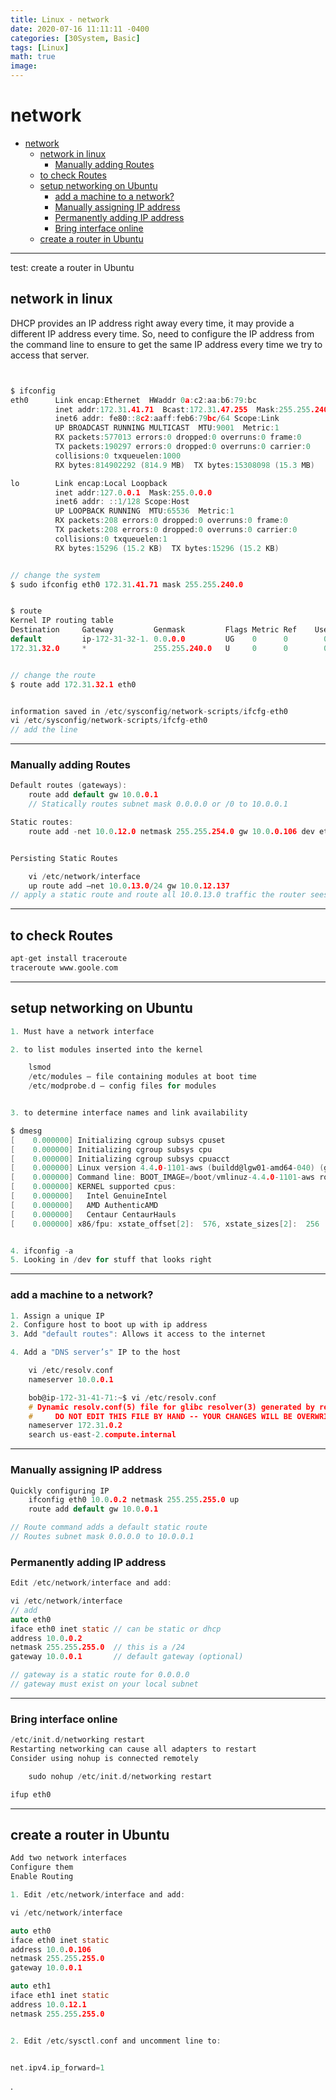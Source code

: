 ```yaml
---
title: Linux - network
date: 2020-07-16 11:11:11 -0400
categories: [30System, Basic]
tags: [Linux]
math: true
image:
---
```



# network

- [network](#network)
  - [network in linux](#network-in-linux)
    - [Manually adding Routes](#manually-adding-routes)
  - [to check Routes](#to-check-routes)
  - [setup networking on Ubuntu](#setup-networking-on-ubuntu)
    - [add a machine to a network?](#add-a-machine-to-a-network)
    - [Manually assigning IP address](#manually-assigning-ip-address)
    - [Permanently adding IP address](#permanently-adding-ip-address)
    - [Bring interface online](#bring-interface-online)
  - [create a router in Ubuntu](#create-a-router-in-ubuntu)

---

test: create a router in Ubuntu


## network in linux

DHCP provides an IP address right away every time, it may provide a different IP address every time.
So, need to configure the IP address from the command line to ensure to get the same IP address every time we try to access that server.


```c


$ ifconfig
eth0      Link encap:Ethernet  HWaddr 0a:c2:aa:b6:79:bc
          inet addr:172.31.41.71  Bcast:172.31.47.255  Mask:255.255.240.0
          inet6 addr: fe80::8c2:aaff:feb6:79bc/64 Scope:Link
          UP BROADCAST RUNNING MULTICAST  MTU:9001  Metric:1
          RX packets:577013 errors:0 dropped:0 overruns:0 frame:0
          TX packets:190297 errors:0 dropped:0 overruns:0 carrier:0
          collisions:0 txqueuelen:1000
          RX bytes:814902292 (814.9 MB)  TX bytes:15308098 (15.3 MB)

lo        Link encap:Local Loopback
          inet addr:127.0.0.1  Mask:255.0.0.0
          inet6 addr: ::1/128 Scope:Host
          UP LOOPBACK RUNNING  MTU:65536  Metric:1
          RX packets:208 errors:0 dropped:0 overruns:0 frame:0
          TX packets:208 errors:0 dropped:0 overruns:0 carrier:0
          collisions:0 txqueuelen:1
          RX bytes:15296 (15.2 KB)  TX bytes:15296 (15.2 KB)


// change the system
$ sudo ifconfig eth0 172.31.41.71 mask 255.255.240.0


$ route
Kernel IP routing table
Destination     Gateway         Genmask         Flags Metric Ref    Use Iface
default         ip-172-31-32-1. 0.0.0.0         UG    0      0        0 eth0
172.31.32.0     *               255.255.240.0   U     0      0        0 eth0


// change the route
$ route add 172.31.32.1 eth0


information saved in /etc/sysconfig/network-scripts/ifcfg-eth0
vi /etc/sysconfig/network-scripts/ifcfg-eth0
// add the line


```

---

### Manually adding Routes

```c
Default routes (gateways):
    route add default gw 10.0.0.1
    // Statically routes subnet mask 0.0.0.0 or /0 to 10.0.0.1

Static routes:
    route add -net 10.0.12.0 netmask 255.255.254.0 gw 10.0.0.106 dev eth0


Persisting Static Routes

    vi /etc/network/interface
    up route add –net 10.0.13.0/24 gw 10.0.12.137
// apply a static route and route all 10.0.13.0 traffic the router sees to 10.0.12.137
```

---

## to check Routes
```c
apt-get install traceroute
traceroute www.goole.com
```

---

## setup networking on Ubuntu

```c
1. Must have a network interface

2. to list modules inserted into the kernel

    lsmod
    /etc/modules – file containing modules at boot time
    /etc/modprobe.d – config files for modules


3. to determine interface names and link availability

$ dmesg
[    0.000000] Initializing cgroup subsys cpuset
[    0.000000] Initializing cgroup subsys cpu
[    0.000000] Initializing cgroup subsys cpuacct
[    0.000000] Linux version 4.4.0-1101-aws (buildd@lgw01-amd64-040) (gcc version 5.4.0 20160609 (Ubuntu 5.4.0-6ubuntu1~16.04.12) ) #112-Ubuntu SMP Thu Jan 9 11:27:02 UTC 2020 (Ubuntu 4.4.0-1101.112-aws 4.4.208)
[    0.000000] Command line: BOOT_IMAGE=/boot/vmlinuz-4.4.0-1101-aws root=LABEL=cloudimg-rootfs ro console=tty1 console=ttyS0 nvme.io_timeout=4294967295 nvme_core.io_timeout=4294967295
[    0.000000] KERNEL supported cpus:
[    0.000000]   Intel GenuineIntel
[    0.000000]   AMD AuthenticAMD
[    0.000000]   Centaur CentaurHauls
[    0.000000] x86/fpu: xstate_offset[2]:  576, xstate_sizes[2]:  256


4. ifconfig -a
5. Looking in /dev for stuff that looks right
```

---

### add a machine to a network?

```c
1. Assign a unique IP
2. Configure host to boot up with ip address
3. Add "default routes": Allows it access to the internet

4. Add a "DNS server’s" IP to the host

    vi /etc/resolv.conf
    nameserver 10.0.0.1

    bob@ip-172-31-41-71:~$ vi /etc/resolv.conf
    # Dynamic resolv.conf(5) file for glibc resolver(3) generated by resolvconf(8)
    #     DO NOT EDIT THIS FILE BY HAND -- YOUR CHANGES WILL BE OVERWRITTEN
    nameserver 172.31.0.2
    search us-east-2.compute.internal
```

---

### Manually assigning IP address
```c
Quickly configuring IP
    ifconfig eth0 10.0.0.2 netmask 255.255.255.0 up
    route add default gw 10.0.0.1

// Route command adds a default static route
// Routes subnet mask 0.0.0.0 to 10.0.0.1
```


### Permanently adding IP address
```c
Edit /etc/network/interface and add:

vi /etc/network/interface
// add
auto eth0
iface eth0 inet static // can be static or dhcp
address 10.0.0.2
netmask 255.255.255.0  // this is a /24
gateway 10.0.0.1       // default gateway (optional)

// gateway is a static route for 0.0.0.0
// gateway must exist on your local subnet
```

---

### Bring interface online
```c
/etc/init.d/networking restart
Restarting networking can cause all adapters to restart
Consider using nohup is connected remotely

    sudo nohup /etc/init.d/networking restart

ifup eth0
```

---

## create a router in Ubuntu

```c
Add two network interfaces
Configure them
Enable Routing

1. Edit /etc/network/interface and add:

vi /etc/network/interface

auto eth0
iface eth0 inet static
address 10.0.0.106
netmask 255.255.255.0
gateway 10.0.0.1

auto eth1
iface eth1 inet static
address 10.0.12.1
netmask 255.255.255.0


2. Edit /etc/sysctl.conf and uncomment line to:


net.ipv4.ip_forward=1


```






























.
